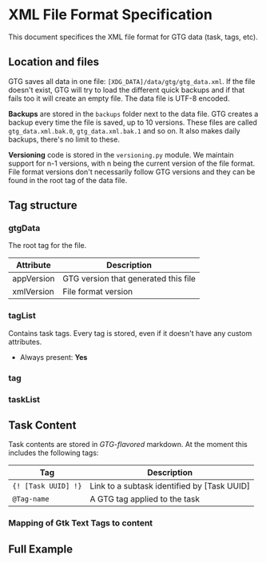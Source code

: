 # XML File Format Specification

This document specifices the XML file format for GTG data (task, tags, etc).


## Location and files

GTG saves all data in one file: `[XDG_DATA]/data/gtg/gtg_data.xml`. If the
file doesn't exist, GTG will try to load the different quick backups and
if that fails too it will create an empty file. The data file is
UTF-8 encoded.

**Backups** are stored in the `backups` folder next to the data file. GTG
creates a backup every time the file is saved, up to 10 versions. These
files are called `gtg_data.xml.bak.0`, `gtg_data.xml.bak.1` and so on. It also makes daily backups, there's no limit to these.


**Versioning** code is stored in the `versioning.py` module. We maintain
support for n-1 versions, with n being the current version of the file
format. File format versions don't necessarily follow GTG versions and they
can be found in the root tag of the data file.


## Tag structure

### gtgData

The root tag for the file.


| Attribute           | Description                                  |
|---------------------|----------------------------------------------|
| appVersion          | GTG version that generated this file         |
| xmlVersion          | File format version                          |


### tagList

Contains task tags. Every tag is stored, even if it doesn't have any
custom attributes.

- Always present: **Yes**


### tag




### taskList



## Task Content

Task contents are stored in _GTG-flavored_ markdown. At the moment this
includes the following tags:


| Tag                 | Description                                  |
|---------------------|----------------------------------------------|
| `{! [Task UUID] !}` | Link to a subtask identified by [Task UUID]  |
| `@Tag-name`         | A GTG tag applied to the task                |


### Mapping of Gtk Text Tags to content


## Full Example
